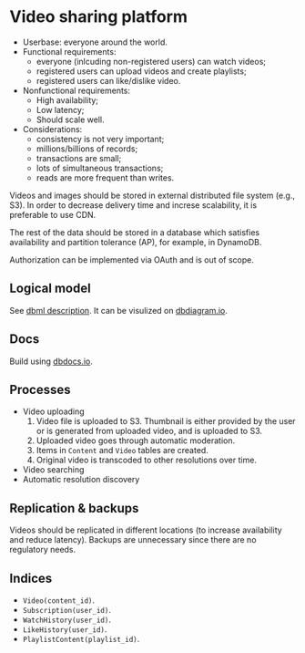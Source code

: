 # Video sharing platform

- Userbase: everyone around the world.
- Functional requirements:
    - everyone (inlcuding non-registered users) can watch videos;
    - registered users can upload videos and create playlists;
    - registered users can like/dislike video.
- Nonfunctional requirements:
    - High availability;
    - Low latency;
    - Should scale well.
- Considerations:
    - consistency is not very important;
    - millions/billions of records;
    - transactions are small;
    - lots of simultaneous transactions;
    - reads are more frequent than writes.

Videos and images should be stored in external distributed file system (e.g., S3). In order to decrease delivery time and increse scalability, it is preferable to use CDN.

The rest of the data should be stored in a database which satisfies availability and partition tolerance (AP), for example, in DynamoDB.

Authorization can be implemented via OAuth and is out of scope.

## Logical model

See [dbml description](logical_model.dbml). It can be visulized on [dbdiagram.io](https://dbdiagram.io).

## Docs

Build using [dbdocs.io](https://dbdocs.io).

## Processes

- Video uploading
    1. Video file is uploaded to S3. Thumbnail is either provided by the user or is generated from uploaded video, and is uploaded to S3.
    2. Uploaded video goes through automatic moderation.
    3. Items in `Content` and `Video` tables are created.
    4. Original video is transcoded to other resolutions over time.
- Video searching
- Automatic resolution discovery

## Replication & backups

Videos should be replicated in different locations (to increase availability and reduce latency). Backups are unnecessary since there are no regulatory needs.

## Indices

- `Video(content_id)`.
- `Subscription(user_id)`.
- `WatchHistory(user_id)`.
- `LikeHistory(user_id)`.
- `PlaylistContent(playlist_id)`.
